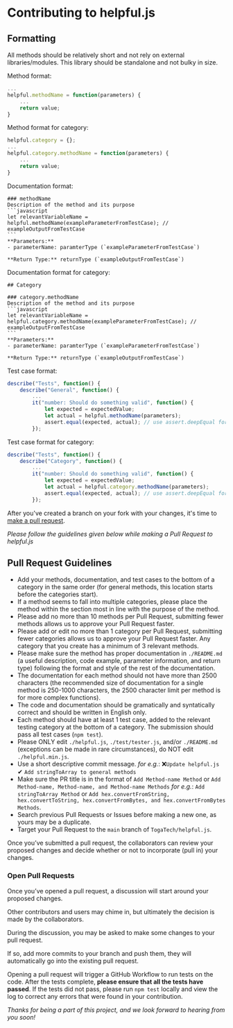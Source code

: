 # Contributing to helpful.js

## Formatting

All methods should be relatively short and not rely on external libraries/modules. This library should be standalone and not bulky in size.

Method format:
```javascript
...
helpful.methodName = function(parameters) {
	...
	return value;
}
```

Method format for category:
```javascript
helpful.category = {};
...
helpful.category.methodName = function(parameters) {
	...
	return value;
}
```

Documentation format:
````
### methodName
Description of the method and its purpose
```javascript
let relevantVariableName = helpful.methodName(exampleParameterFromTestCase); // exampleOutputFromTestCase
```
**Parameters:**
- parameterName: paramterType (`exampleParameterFromTestCase`)

**Return Type:** returnType (`exampleOutputFromTestCase`)
````

Documentation format for category:
````
## Category

### category.methodName
Description of the method and its purpose
```javascript
let relevantVariableName = helpful.category.methodName(exampleParameterFromTestCase); // exampleOutputFromTestCase
```
**Parameters:**
- parameterName: paramterType (`exampleParameterFromTestCase`)

**Return Type:** returnType (`exampleOutputFromTestCase`)
````

Test case format:
```javascript
describe("Tests", function() {
	describe("General", function() {
		...
		it("number: Should do something valid", function() {
			let expected = expectedValue;
			let actual = helpful.methodName(parameters);
			assert.equal(expected, actual); // use assert.deepEqual for comparing arrays or objects, deep equal compares equality of the object and child objects
		});
```

Test case format for category:
```javascript
describe("Tests", function() {
	describe("Category", function() {
		...
		it("number: Should do something valid", function() {
			let expected = expectedValue;
			let actual = helpful.category.methodName(parameters);
			assert.equal(expected, actual); // use assert.deepEqual for comparing arrays or objects, deep equal compares equality of the object and child objects
		});
```

After you've created a branch on your fork with your changes, it's time to [make a pull request][pr-link]. 

*Please follow the guidelines given below while making a Pull Request to helpful.js*

## Pull Request Guidelines

* Add your methods, documentation, and test cases to the bottom of a category in the same order (for general methods, this location starts before the categories start).
* If a method seems to fall into multiple categories, please place the method within the section most in line with the purpose of the method.
* Please add no more than 10 methods per Pull Request, submitting fewer methods allows us to approve your Pull Request faster.
* Please add or edit no more than 1 category per Pull Request, submitting fewer categories allows us to approve your Pull Request faster. Any category that you create has a minimum of 3 relevant methods.
* Please make sure the method has proper documentation in `./README.md` (a useful description, code example, parameter information, and return type) following the format and style of the rest of the documentation.
* The documentation for each method should not have more than 2500 characters (the recommended size of documentation for a single method is 250-1000 characters, the 2500 character limit per method is for more complex functions).
* The code and documentation should be gramatically and syntatically correct and should be written in English only.
* Each method should have at least 1 test case, added to the relevant testing category at the bottom of a category. The submission should pass all test cases (`npm test`).
* Please ONLY edit `./helpful.js`, `./test/tester.js`, and/or `./README.md` (exceptions can be made in rare circumstances), do NOT edit `./helpful.min.js`.
* Use a short descriptive commit message. *for e.g.*: ❌`Update helpful.js`  ✔ `Add stringToArray to general methods`
* Make sure the PR title is in the format of `Add Method-name Method` or `Add Method-name, Method-name, and Method-name Methods`  *for e.g.*: `Add stringToArray Method` or `Add hex.convertFromString, hex.convertToString, hex.convertFromBytes, and hex.convertFromBytes Methods`.
* Search previous Pull Requests or Issues before making a new one, as yours may be a duplicate.
* Target your Pull Request to the `main` branch of `TogaTech/helpful.js`.

Once you’ve submitted a pull request, the collaborators can review your proposed changes and decide whether or not to incorporate (pull in) your changes.

### Open Pull Requests
Once you’ve opened a pull request, a discussion will start around your proposed changes.

Other contributors and users may chime in, but ultimately the decision is made by the collaborators.

During the discussion, you may be asked to make some changes to your pull request.

If so, add more commits to your branch and push them, they will automatically go into the existing pull request.

Opening a pull request will trigger a GitHub Workflow to run tests on the code. After the tests complete, **please ensure that all the tests have passed**. If the tests did not pass, please run `npm test` locally and view the log to correct any errors that were found in your contribution. 

*Thanks for being a part of this project, and we look forward to hearing from you soon!*

[pr-link]: <https://help.github.com/articles/creating-a-pull-request/>
